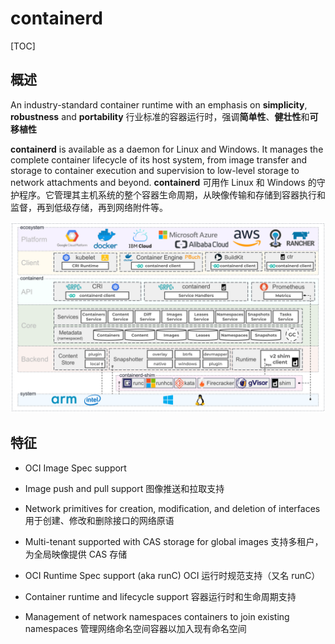 # containerd

[TOC]

## 概述

An industry-standard container runtime with an emphasis on **simplicity**, **robustness** and **portability**
行业标准的容器运行时，强调**简单性**、**健壮性**和**可移植性**

**containerd** is available as a daemon for Linux and Windows. It manages the complete container lifecycle of its host system, from image transfer and storage to container execution and supervision to low-level storage to network  attachments and beyond.
**containerd** 可用作 Linux 和 Windows 的守护程序。它管理其主机系统的整个容器生命周期，从映像传输和存储到容器执行和监督，再到低级存储，再到网络附件等。

![](../../../Image/a/architecture_containerd.png)

## 特征

* OCI Image Spec support

- Image push and pull support
  图像推送和拉取支持
- Network primitives for creation, modification, and deletion of interfaces
  用于创建、修改和删除接口的网络原语
- Multi-tenant supported with CAS storage for global images
  支持多租户，为全局映像提供 CAS 存储

- OCI Runtime Spec support (aka runC)
  OCI 运行时规范支持（又名 runC）
- Container runtime and lifecycle support
  容器运行时和生命周期支持
- Management of network namespaces containers to join existing namespaces
  管理网络命名空间容器以加入现有命名空间

